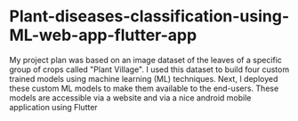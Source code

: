 # Plant-diseases-classification-using-ML-web-app-flutter-app
My project plan was based on an image dataset of the leaves of a specific group of crops called "Plant Village". I used this dataset to build four custom trained models using machine learning (ML) techniques. Next, I deployed these custom ML models to make them available to the end-users. These models are accessible via a website and via a nice android mobile application using Flutter

